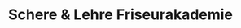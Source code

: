 ---
title: "Schere & Lehre Friseurakademie"
url: /nuernberg/schere-und-lehre-friseurakademie/
shop: Friseur
---